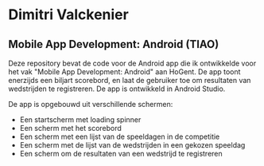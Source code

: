 # Dimitri Valckenier
## Mobile App Development: Android (TIAO)

Deze repository bevat de code voor de Android app die ik ontwikkelde voor het vak "Mobile App Development: Android" aan HoGent.
De app toont enerzijds een biljart scorebord, en laat de gebruiker toe om resultaten van wedstrijden te registreren. 
De app is ontwikkeld in Android Studio.

De app is opgebouwd uit verschillende schermen:
- Een startscherm met loading spinner 
- Een scherm met het scorebord
- Een scherm met een lijst van de speeldagen in de competitie
- Een scherm met de lijst van de wedstrijden in een gekozen speeldag
- Een scherm om de resultaten van een wedstrijd te registreren